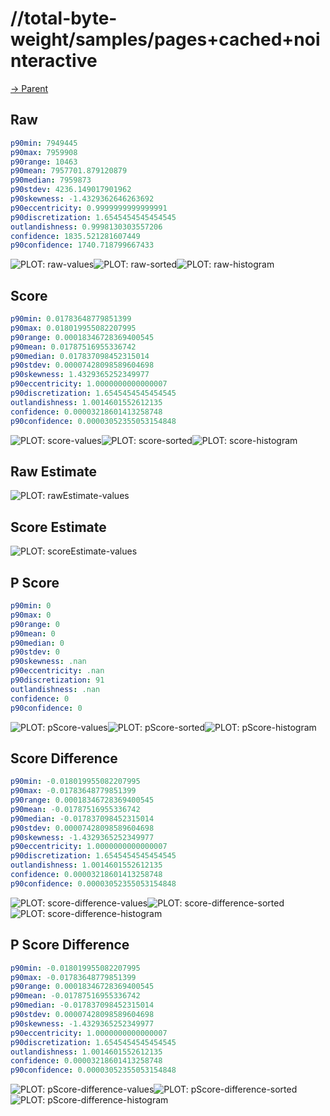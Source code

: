 
# //total-byte-weight/samples/pages+cached+nointeractive

[→ Parent](../..)


## Raw


```yaml
p90min: 7949445
p90max: 7959908
p90range: 10463
p90mean: 7957701.879120879
p90median: 7959873
p90stdev: 4236.149017901962
p90skewness: -1.4329362646263692
p90eccentricity: 0.9999999999999991
p90discretization: 1.6545454545454545
outlandishness: 0.9998130303557206
confidence: 1835.521281607449
p90confidence: 1740.718799667433

```

![PLOT: raw-values](./raw/values.svg)![PLOT: raw-sorted](./raw/sorted.svg)![PLOT: raw-histogram](./raw/histogram.svg)
## Score


```yaml
p90min: 0.01783648779851399
p90max: 0.018019955082207995
p90range: 0.00018346728369400545
p90mean: 0.01787516955336742
p90median: 0.017837098452315014
p90stdev: 0.00007428098589604698
p90skewness: 1.4329365252349977
p90eccentricity: 1.0000000000000007
p90discretization: 1.6545454545454545
outlandishness: 1.0014601552612135
confidence: 0.00003218601413258748
p90confidence: 0.00003052355053154848

```

![PLOT: score-values](./score/values.svg)![PLOT: score-sorted](./score/sorted.svg)![PLOT: score-histogram](./score/histogram.svg)
## Raw Estimate

![PLOT: rawEstimate-values](./rawEstimate/values.svg)
## Score Estimate

![PLOT: scoreEstimate-values](./scoreEstimate/values.svg)
## P Score


```yaml
p90min: 0
p90max: 0
p90range: 0
p90mean: 0
p90median: 0
p90stdev: 0
p90skewness: .nan
p90eccentricity: .nan
p90discretization: 91
outlandishness: .nan
confidence: 0
p90confidence: 0

```

![PLOT: pScore-values](./pScore/values.svg)![PLOT: pScore-sorted](./pScore/sorted.svg)![PLOT: pScore-histogram](./pScore/histogram.svg)
## Score Difference


```yaml
p90min: -0.018019955082207995
p90max: -0.01783648779851399
p90range: 0.00018346728369400545
p90mean: -0.01787516955336742
p90median: -0.017837098452315014
p90stdev: 0.00007428098589604698
p90skewness: -1.4329365252349977
p90eccentricity: 1.0000000000000007
p90discretization: 1.6545454545454545
outlandishness: 1.0014601552612135
confidence: 0.00003218601413258748
p90confidence: 0.00003052355053154848

```

![PLOT: score-difference-values](./score-difference/values.svg)![PLOT: score-difference-sorted](./score-difference/sorted.svg)![PLOT: score-difference-histogram](./score-difference/histogram.svg)
## P Score Difference


```yaml
p90min: -0.018019955082207995
p90max: -0.01783648779851399
p90range: 0.00018346728369400545
p90mean: -0.01787516955336742
p90median: -0.017837098452315014
p90stdev: 0.00007428098589604698
p90skewness: -1.4329365252349977
p90eccentricity: 1.0000000000000007
p90discretization: 1.6545454545454545
outlandishness: 1.0014601552612135
confidence: 0.00003218601413258748
p90confidence: 0.00003052355053154848

```

![PLOT: pScore-difference-values](./pScore-difference/values.svg)![PLOT: pScore-difference-sorted](./pScore-difference/sorted.svg)![PLOT: pScore-difference-histogram](./pScore-difference/histogram.svg)